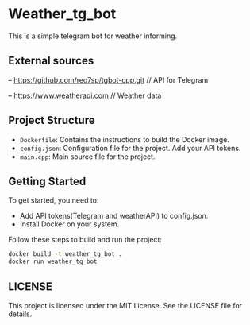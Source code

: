 # Weather_tg_bot

This is a simple telegram bot for weather informing. 

## External sources

– https://github.com/reo7sp/tgbot-cpp.git // API for Telegram

– https://www.weatherapi.com // Weather data


## Project Structure

- `Dockerfile`: Contains the instructions to build the Docker image.
- `config.json`: Configuration file for the project. Add your API tokens.
- `main.cpp`: Main source file for the project.

## Getting Started

To get started, you need to:
- Add API tokens(Telegram and weatherAPI) to config.json. 
- Install Docker on your system.

Follow these steps to build and run the project:

```bash
docker build -t weather_tg_bot .
docker run weather_tg_bot
```

## LICENSE

This project is licensed under the MIT License. See the LICENSE file for details.